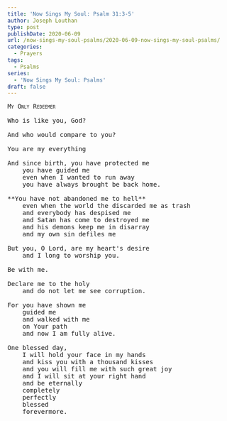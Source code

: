 ```yaml
---
title: 'Now Sings My Soul: Psalm 31:3-5'
author: Joseph Louthan
type: post
publishDate: 2020-06-09
url: /now-sings-my-soul-psalms/2020-06-09-now-sings-my-soul-psalms/
categories:
  - Prayers
tags:
  - Psalms
series:
  - 'Now Sings My Soul: Psalms'
draft: false
---
```

<pre>
<div style="font-variant: small-caps;">My Only Redeemer</div>
Who is like you, God?

And who would compare to you?

You are my everything

And since birth, you have protected me
	you have guided me
	even when I wanted to run away
	you have always brought be back home.

**You have not abandoned me to hell**
	even when the world the discarded me as trash
	and everybody has despised me
	and Satan has come to destroyed me
	and his demons keep me in disarray
	and my own sin defiles me

But you, O Lord, are my heart's desire
	and I long to worship you.

Be with me.

Declare me to the holy
	and do not let me see corruption.

For you have shown me
	guided me
	and walked with me
	on Your path
	and now I am fully alive.

One blessed day,
	I will hold your face in my hands
	and kiss you with a thousand kisses
	and you will fill me with such great joy
	and I will sit at your right hand
	and be eternally
	completely
	perfectly
	blessed
	forevermore.

</pre>
